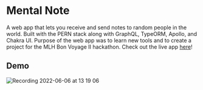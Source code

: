 # Mental Note
A web app that lets you receive and send notes to random people in the world. Built with the PERN stack along with GraphQL, TypeORM, Apollo, and Chakra UI. Purpose of the web app was to learn new tools and to create a project for the MLH Bon Voyage II hackathon. Check out the live app [here](https://mental-note.netlify.app/)!

## Demo
![Recording 2022-06-06 at 13 19 06](https://user-images.githubusercontent.com/48599206/172241784-93ce2baa-c1fd-421b-953b-0c086a82ada3.gif)
